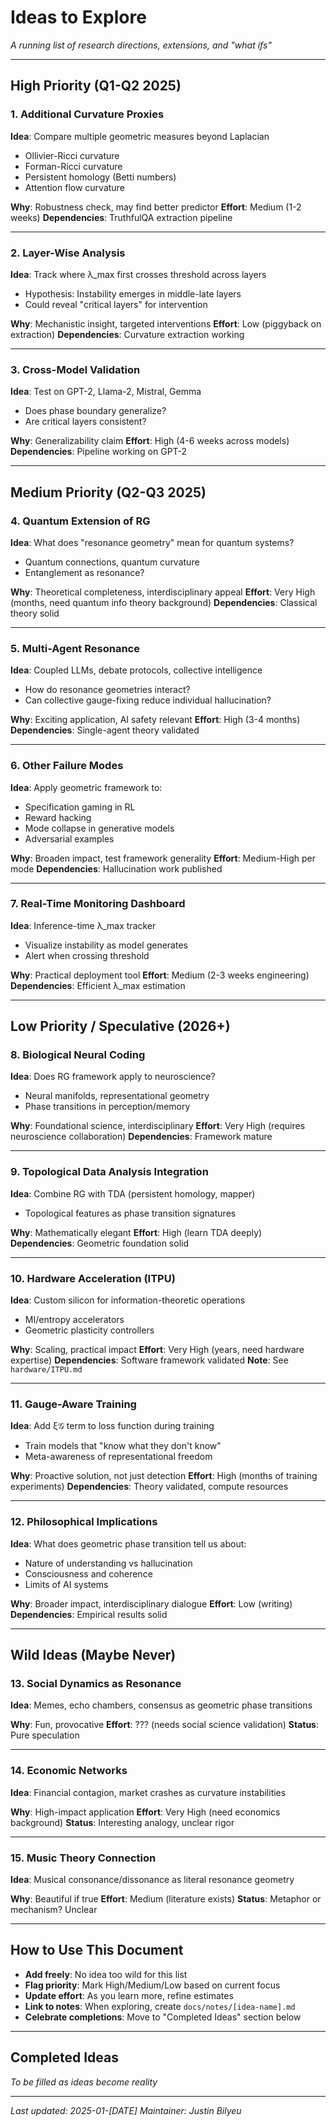 # Ideas to Explore

*A running list of research directions, extensions, and "what ifs"*

---

## High Priority (Q1-Q2 2025)

### 1. Additional Curvature Proxies
**Idea**: Compare multiple geometric measures beyond Laplacian
- Ollivier-Ricci curvature
- Forman-Ricci curvature
- Persistent homology (Betti numbers)
- Attention flow curvature

**Why**: Robustness check, may find better predictor
**Effort**: Medium (1-2 weeks)
**Dependencies**: TruthfulQA extraction pipeline

---

### 2. Layer-Wise Analysis
**Idea**: Track where λ_max first crosses threshold across layers
- Hypothesis: Instability emerges in middle-late layers
- Could reveal "critical layers" for intervention

**Why**: Mechanistic insight, targeted interventions
**Effort**: Low (piggyback on extraction)
**Dependencies**: Curvature extraction working

---

### 3. Cross-Model Validation
**Idea**: Test on GPT-2, Llama-2, Mistral, Gemma
- Does phase boundary generalize?
- Are critical layers consistent?

**Why**: Generalizability claim
**Effort**: High (4-6 weeks across models)
**Dependencies**: Pipeline working on GPT-2

---

## Medium Priority (Q2-Q3 2025)

### 4. Quantum Extension of RG
**Idea**: What does "resonance geometry" mean for quantum systems?
- Quantum connections, quantum curvature
- Entanglement as resonance?

**Why**: Theoretical completeness, interdisciplinary appeal
**Effort**: Very High (months, need quantum info theory background)
**Dependencies**: Classical theory solid

---

### 5. Multi-Agent Resonance
**Idea**: Coupled LLMs, debate protocols, collective intelligence
- How do resonance geometries interact?
- Can collective gauge-fixing reduce individual hallucination?

**Why**: Exciting application, AI safety relevant
**Effort**: High (3-4 months)
**Dependencies**: Single-agent theory validated

---

### 6. Other Failure Modes
**Idea**: Apply geometric framework to:
- Specification gaming in RL
- Reward hacking
- Mode collapse in generative models
- Adversarial examples

**Why**: Broaden impact, test framework generality
**Effort**: Medium-High per mode
**Dependencies**: Hallucination work published

---

### 7. Real-Time Monitoring Dashboard
**Idea**: Inference-time λ_max tracker
- Visualize instability as model generates
- Alert when crossing threshold

**Why**: Practical deployment tool
**Effort**: Medium (2-3 weeks engineering)
**Dependencies**: Efficient λ_max estimation

---

## Low Priority / Speculative (2026+)

### 8. Biological Neural Coding
**Idea**: Does RG framework apply to neuroscience?
- Neural manifolds, representational geometry
- Phase transitions in perception/memory

**Why**: Foundational science, interdisciplinary
**Effort**: Very High (requires neuroscience collaboration)
**Dependencies**: Framework mature

---

### 9. Topological Data Analysis Integration
**Idea**: Combine RG with TDA (persistent homology, mapper)
- Topological features as phase transition signatures

**Why**: Mathematically elegant
**Effort**: High (learn TDA deeply)
**Dependencies**: Geometric foundation solid

---

### 10. Hardware Acceleration (ITPU)
**Idea**: Custom silicon for information-theoretic operations
- MI/entropy accelerators
- Geometric plasticity controllers

**Why**: Scaling, practical impact
**Effort**: Very High (years, need hardware expertise)
**Dependencies**: Software framework validated
**Note**: See `hardware/ITPU.md`

---

### 11. Gauge-Aware Training
**Idea**: Add ξ𝒢 term to loss function during training
- Train models that "know what they don't know"
- Meta-awareness of representational freedom

**Why**: Proactive solution, not just detection
**Effort**: High (months of training experiments)
**Dependencies**: Theory validated, compute resources

---

### 12. Philosophical Implications
**Idea**: What does geometric phase transition tell us about:
- Nature of understanding vs hallucination
- Consciousness and coherence
- Limits of AI systems

**Why**: Broader impact, interdisciplinary dialogue
**Effort**: Low (writing)
**Dependencies**: Empirical results solid

---

## Wild Ideas (Maybe Never)

### 13. Social Dynamics as Resonance
**Idea**: Memes, echo chambers, consensus as geometric phase transitions

**Why**: Fun, provocative
**Effort**: ??? (needs social science validation)
**Status**: Pure speculation

---

### 14. Economic Networks
**Idea**: Financial contagion, market crashes as curvature instabilities

**Why**: High-impact application
**Effort**: Very High (need economics background)
**Status**: Interesting analogy, unclear rigor

---

### 15. Music Theory Connection
**Idea**: Musical consonance/dissonance as literal resonance geometry

**Why**: Beautiful if true
**Effort**: Medium (literature exists)
**Status**: Metaphor or mechanism? Unclear

---

## How to Use This Document

- **Add freely**: No idea too wild for this list
- **Flag priority**: Mark High/Medium/Low based on current focus
- **Update effort**: As you learn more, refine estimates
- **Link to notes**: When exploring, create `docs/notes/[idea-name].md`
- **Celebrate completions**: Move to "Completed Ideas" section below

---

## Completed Ideas

*To be filled as ideas become reality*

---

*Last updated: 2025-01-[DATE]*
*Maintainer: Justin Bilyeu*
